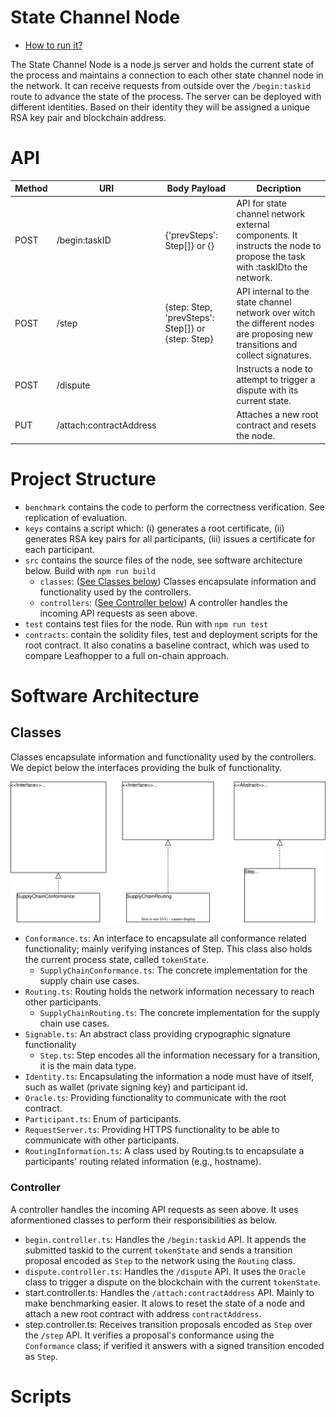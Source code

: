 # State Channel Node

- [How to run it?](https://github.com/fstiehle/leafhopper-prototype#run-it) 

The State Channel Node is a node.js server and holds the current state of the process and maintains a connection to each other state channel node in the network. It can receive requests from outside over the `/begin:taskid` route to advance the state of the process. The server can be deployed with different identities. Based on their identity they will be assigned a unique RSA key pair and blockchain address.

# API

| Method | URI                     | Body Payload                                       | Decription                                                                                                                      |
|--------|-------------------------|----------------------------------------------------|---------------------------------------------------------------------------------------------------------------------------------|
| POST   | /begin:taskID           | {'prevSteps': Step[]} or {}                        | API for state channel network external components. It instructs the node to propose the task with :taskIDto the network.        |
| POST   | /step                   | {step: Step, 'prevSteps': Step[]}  or {step: Step} | API internal to the state channel network over witch the different nodes  are proposing new transitions and collect signatures. |
| POST   | /dispute                |                                                    | Instructs a node to attempt to trigger a dispute with its current state.                                                        |
| PUT    | /attach:contractAddress |                                                    | Attaches a new root contract and resets the node.                                                                       |

# Project Structure
- `benchmark` contains the code to perform the correctness verification. See replication of evaluation. 
- `keys` contains a script which: (i) generates a root certificate, (ii) generates RSA key pairs for all participants, (iii) issues a certificate for each participant.
- `src` contains the source files of the node, see software architecture below. Build with `npm run build`
  - `classes`: ([See Classes below](https://github.com/fstiehle/leafhopper-prototype/tree/main/state_channel_node#classes)) Classes encapsulate information and functionality used by the controllers.
  - `controllers`: ([See Controller below](https://github.com/fstiehle/leafhopper-prototype/tree/main/state_channel_node#controller)) A controller handles the incoming API requests as seen above.
- `test` contains test files for the node. Run with `npm run test`
- `contracts`: contain the solidity files, test and deployment scripts for the root contract. It also conatins a baseline contract, which was used to compare Leafhopper to a full on-chain approach.
# Software Architecture

## Classes
Classes encapsulate information and functionality used by the controllers. We depict below the interfaces providing the bulk of functionality.

![Main Classes](https://github.com/fstiehle/leafhopper-prototype/blob/fb061d5da36aa516e4f209426b574182544fd3f4/figures/node_classes.svg)

- `Conformance.ts`: An interface to encapsulate all conformance related functionality; mainly verifying instances of Step. This class also holds the current process state, called `tokenState`.
  - `SupplyChainConformance.ts`: The concrete implementation for the supply chain use cases.
- `Routing.ts`: Routing holds the network information necessary to reach other participants.
  - `SupplyChainRouting.ts`:  The concrete implementation for the supply chain use cases.
- `Signable.ts`: An abstract class providing crypographic signature functionality
  - `Step.ts`: Step encodes all the information necessary for a transition, it is the main data type.
- `Identity.ts`: Encapsulating the information a node must have of itself, such as wallet (private signing key) and participant id.
- `Oracle.ts`: Providing functionality to communicate with the root contract.
- `Participant.ts`: Enum of participants.
- `RequestServer.ts`: Providing HTTPS functionality to be able to communicate with other participants.
- `RoutingInformation.ts`: A class used by Routing.ts to encapsulate a participants' routing related information (e.g., hostname).

### Controller

A controller handles the incoming API requests as seen above. It uses aformentioned classes to perform their responsibilities as below.

- `begin.controller.ts`: Handles the `/begin:taskid` API. It appends the submitted taskid to the current `tokenState` and sends a transition proposal encoded as `Step` to the network using the `Routing` class.
- `dispute.controller.ts`: Handles the `/dispute` API. It uses the `Oracle` class to trigger a dispute on the blockchain with the current `tokenState`.
- start.controller.ts: Handles the `/attach:contractAddress` API. Mainly to make benchmarking easier. It alows to reset the state of a node and attach a new root contract with address `contractAddress`.
- step.controller.ts: Receives transition proposals encoded as `Step` over the `/step` API. It verifies a proposal's conformance using the `Conformance` class; if verified it answers with a signed transition encoded as `Step`.

# Scripts
